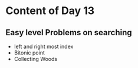 # Content of Day 13
## Easy level Problems on searching
- left and right most index
- Bitonic point
- Collecting Woods
